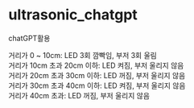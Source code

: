 # ultrasonic_chatgpt
chatGPT활용

거리가 0 ~ 10cm: LED 3회 깜빡임, 부저 3회 울림  
거리가 10cm 초과 20cm 이하: LED 켜짐, 부저 울리지 않음  
거리가 20cm 초과 30cm 이하: LED 꺼짐, 부저 울리지 않음  
거리가 30cm 초과 40cm 이하: LED 켜짐, 부저 울리지 않음  
거리가 40cm 초과: LED 꺼짐, 부저 울리지 않음  
